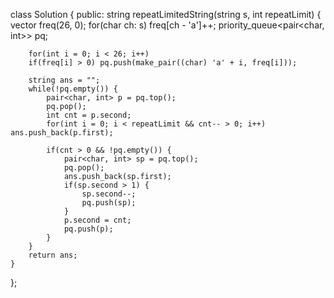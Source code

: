 class Solution {
public:
    string repeatLimitedString(string s, int repeatLimit) {
        vector<int> freq(26, 0);
        for(char ch: s) freq[ch - 'a']++;
        priority_queue<pair<char, int>> pq;

        for(int i = 0; i < 26; i++)
        if(freq[i] > 0) pq.push(make_pair((char) 'a' + i, freq[i]));

        string ans = "";
        while(!pq.empty()) {
            pair<char, int> p = pq.top();
            pq.pop();
            int cnt = p.second;
            for(int i = 0; i < repeatLimit && cnt-- > 0; i++) ans.push_back(p.first);

            if(cnt > 0 && !pq.empty()) {
                pair<char, int> sp = pq.top();
                pq.pop();
                ans.push_back(sp.first);
                if(sp.second > 1) {
                    sp.second--;
                    pq.push(sp);
                }
                p.second = cnt;
                pq.push(p);
            }
        }
        return ans;
    }
};